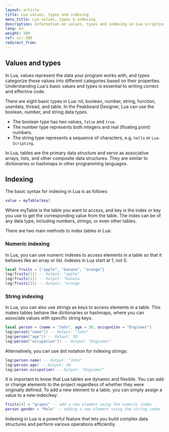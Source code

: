 ```yaml
---
layout: article
title: Lua values, types and indexing
menu_title: Lua values, types & indexing
description: Information on values, types and indexing in Lua scripting
lang: en
weight: 300
ref: scr-300
redirect_from:
---
```


## Values and types

In Lua, values represent the data your program works with, and types categorize these values into different categories based on their properties. Understanding Lua's basic values and types is essential to writing correct and effective code.

There are eight basic types in Lua: nil, boolean, number, string, function, userdata, thread, and table.
In the Peakboard Designer, Lua can use the boolean, number, and string data types.

* The boolean type has two values, `false` and `true`.
* The number type represents both integers and real (floating point) numbers.
* The string type represents a sequence of characters, e.g. `hello` or `Lua-Scripting`.

In Lua, tables are the primary data structure and serve as associative arrays, lists, and other composite data structures. They are similar to dictionaries or hashmaps in other programming languages.

## Indexing

The basic syntax for indexing in Lua is as follows:

```lua
value = myTable[key]
```

Where myTable is the table you want to access, and key is the index or key you use to get the corresponding value from the table. The index can be of any data type, including numbers, strings, or even other tables.

There are two main methods to index tables in Lua:

### Numeric indexing

In Lua, you can use numeric indexes to access elements in a table so that it behaves like an array or list. Indexes in Lua start at 1, not 0.

```lua
local fruits = {"apple", "banana", "orange"}
log(fruits[1]) -- Output: "apple"
log(fruits[2]) -- Output: "banana
log(fruits[3]) -- Output: "orange
```

### String indexing

In Lua, you can also use strings as keys to access elements in a table. This makes tables behave like dictionaries or hashmaps, where you can associate values with specific string keys.

```lua
local person = {name = "John", age = 30, occupation = "Engineer"}
log(person["name"]) -- Output: "John"
log(person["age"]) -- Output: 30
log(person["occupation"]) -- Output: "Engineer"
```

Alternatively, you can use dot notation for indexing strings:

```lua
log(person.name) -- Output: "John"
log(person.age) -- Output: 30
log(person.occupation) -- Output: "Engineer"
```

It is important to know that Lua tables are dynamic and flexible. You can add or change elements to the project regardless of whether they were originally defined. To add a new element to a table, you can simply assign a value to a new index/key:

```lua
fruits[4] = "grapes" -- add a new element using the numeric index
person.gender = "Male" -- adding a new element using the string index
```

Indexing in Lua is a powerful feature that lets you build complex data structures and perform various operations efficiently.
